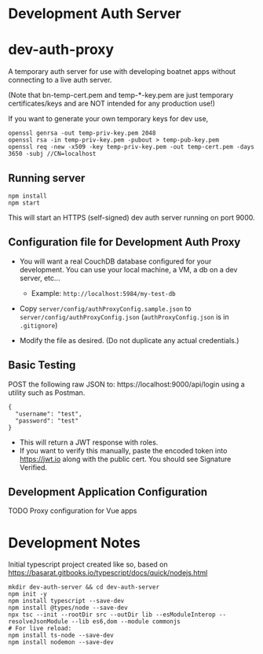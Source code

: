 # Development Auth Server
# dev-auth-proxy

A temporary auth server for use with developing boatnet apps without connecting to a live auth server.

(Note that bn-temp-cert.pem and temp-\*-key.pem are just temporary certificates/keys and are NOT intended for any production use!)

If you want to generate your own temporary keys for dev use,

```
openssl genrsa -out temp-priv-key.pem 2048
openssl rsa -in temp-priv-key.pem -pubout > temp-pub-key.pem
openssl req -new -x509 -key temp-priv-key.pem -out temp-cert.pem -days 3650 -subj //CN=localhost
```

## Running server
```
npm install
npm start
```
This will start an HTTPS (self-signed) dev auth server running on port 9000.

## Configuration file for Development Auth Proxy

- You will want a real CouchDB database configured for your development. You can use your local machine, a VM, a db on a dev server, etc...

  - Example: `http://localhost:5984/my-test-db`

- Copy `server/config/authProxyConfig.sample.json` to `server/config/authProxyConfig.json` (`authProxyConfig.json` is in `.gitignore`)

- Modify the file as desired. (Do not duplicate any actual credentials.)

## Basic Testing

POST the following raw JSON to: https://localhost:9000/api/login using a utility such as Postman.

```
{
  "username": "test",
  "password": "test"
}
```

- This will return a JWT response with roles.
- If you want to verify this manually, paste the encoded token into https://jwt.io along with the public cert. You should see Signature Verified.

## Development Application Configuration

TODO Proxy configuration for Vue apps

# Development Notes

Initial typescript project created like so, based on https://basarat.gitbooks.io/typescript/docs/quick/nodejs.html

```
mkdir dev-auth-server && cd dev-auth-server
npm init -y
npm install typescript --save-dev
npm install @types/node --save-dev
npx tsc --init --rootDir src --outDir lib --esModuleInterop --resolveJsonModule --lib es6,dom --module commonjs
# For live reload:
npm install ts-node --save-dev
npm install nodemon --save-dev
